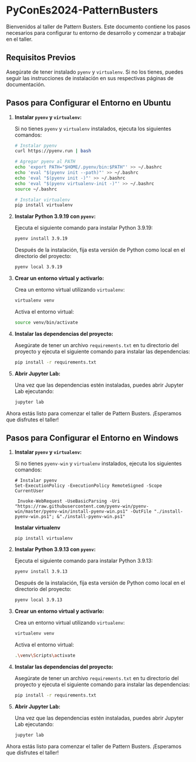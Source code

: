 # PyConEs2024-PatternBusters


Bienvenidos al taller de Pattern Busters. Este documento contiene los pasos necesarios para configurar tu entorno de desarrollo y comenzar a trabajar en el taller.

## Requisitos Previos

Asegúrate de tener instalado `pyenv` y `virtualenv`. Si no los tienes, puedes seguir las instrucciones de instalación en sus respectivas páginas de documentación.

## Pasos para Configurar el Entorno en Ubuntu

1. **Instalar `pyenv` y `virtualenv`:**

   Si no tienes `pyenv` y `virtualenv` instalados, ejecuta los siguientes comandos:

   ```bash
   # Instalar pyenv
   curl https://pyenv.run | bash

   # Agregar pyenv al PATH
   echo 'export PATH="$HOME/.pyenv/bin:$PATH"' >> ~/.bashrc
   echo 'eval "$(pyenv init --path)"' >> ~/.bashrc
   echo 'eval "$(pyenv init -)"' >> ~/.bashrc
   echo 'eval "$(pyenv virtualenv-init -)"' >> ~/.bashrc
   source ~/.bashrc

   # Instalar virtualenv
   pip install virtualenv
   ```

2. **Instalar Python 3.9.19 con `pyenv`:**

   Ejecuta el siguiente comando para instalar Python 3.9.19:

   ```bash
   pyenv install 3.9.19
   ```

   Después de la instalación, fija esta versión de Python como local en el directorio del proyecto:

   ```bash
   pyenv local 3.9.19
   ```

3. **Crear un entorno virtual y activarlo:**

   Crea un entorno virtual utilizando `virtualenv`:

   ```bash
   virtualenv venv
   ```

   Activa el entorno virtual:

   ```bash
   source venv/bin/activate
   ```

4. **Instalar las dependencias del proyecto:**

   Asegúrate de tener un archivo `requirements.txt` en tu directorio del proyecto y ejecuta el siguiente comando para instalar las dependencias:

   ```bash
   pip install -r requirements.txt
   ```

5. **Abrir Jupyter Lab:**

   Una vez que las dependencias estén instaladas, puedes abrir Jupyter Lab ejecutando:

   ```bash
   jupyter lab
   ```

Ahora estás listo para comenzar el taller de Pattern Busters. ¡Esperamos que disfrutes el taller!

## Pasos para Configurar el Entorno en Windows

1. **Instalar `pyenv` y `virtualenv`:**

   Si no tienes `pyenv-win` y `virtualenv` instalados, ejecuta los siguientes comandos:

   ```Abrir supershell como administrador
   # Instalar pyenv
   Set-ExecutionPolicy -ExecutionPolicy RemoteSigned -Scope CurrentUser

    Invoke-WebRequest -UseBasicParsing -Uri "https://raw.githubusercontent.com/pyenv-win/pyenv-win/master/pyenv-win/install-pyenv-win.ps1" -OutFile "./install-pyenv-win.ps1"; &"./install-pyenv-win.ps1"
   ```

   **Instalar virtualenv**
      ```
   pip install virtualenv
      ```


3. **Instalar Python 3.9.13 con `pyenv`:**

   Ejecuta el siguiente comando para instalar Python 3.9.13:

   ```bash
   pyenv install 3.9.13
   ```

   Después de la instalación, fija esta versión de Python como local en el directorio del proyecto:

   ```bash
   pyenv local 3.9.13
   ```

4. **Crear un entorno virtual y activarlo:**

   Crea un entorno virtual utilizando `virtualenv`:

   ```bash
   virtualenv venv
   ```

   Activa el entorno virtual:

   ```bash
   .\venv\Scripts\activate
   ```

5. **Instalar las dependencias del proyecto:**

   Asegúrate de tener un archivo `requirements.txt` en tu directorio del proyecto y ejecuta el siguiente comando para instalar las dependencias:

   ```bash
   pip install -r requirements.txt
   ```

6. **Abrir Jupyter Lab:**

   Una vez que las dependencias estén instaladas, puedes abrir Jupyter Lab ejecutando:

   ```bash
   jupyter lab
   ```

Ahora estás listo para comenzar el taller de Pattern Busters. ¡Esperamos que disfrutes el taller!
